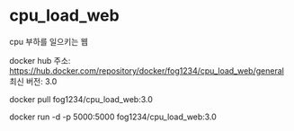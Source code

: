 # cpu_load_web
cpu 부하를 일으키는 웹

docker hub 주소: https://hub.docker.com/repository/docker/fog1234/cpu_load_web/general
최신 버전: 3.0

docker pull fog1234/cpu_load_web:3.0

docker run -d -p 5000:5000 fog1234/cpu_load_web:3.0
